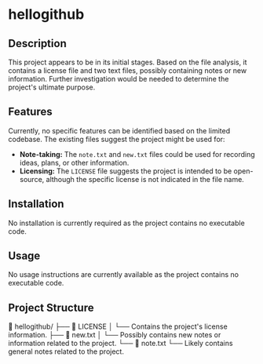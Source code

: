 # hellogithub

## Description

This project appears to be in its initial stages.  Based on the file analysis, it contains a license file and two text files, possibly containing notes or new information. Further investigation would be needed to determine the project's ultimate purpose.

## Features

Currently, no specific features can be identified based on the limited codebase.  The existing files suggest the project might be used for:

*   **Note-taking:** The `note.txt` and `new.txt` files could be used for recording ideas, plans, or other information.
*   **Licensing:** The `LICENSE` file suggests the project is intended to be open-source, although the specific license is not indicated in the file name.

## Installation

No installation is currently required as the project contains no executable code.

## Usage

No usage instructions are currently available as the project contains no executable code.

## Project Structure

📁 hellogithub/
├── 📄 LICENSE
│   └── Contains the project's license information.
├── 📄 new.txt
│   └── Possibly contains new notes or information related to the project.
└── 📄 note.txt
    └── Likely contains general notes related to the project.